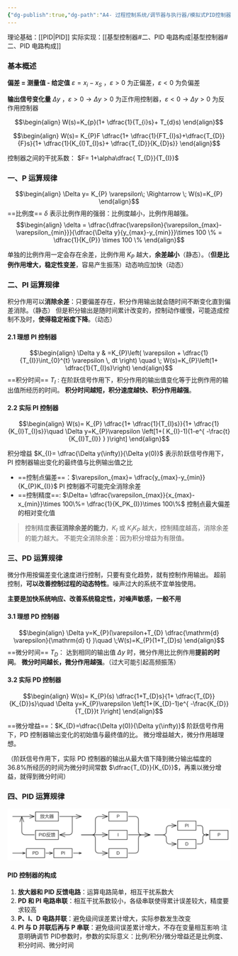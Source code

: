 ```yaml
---
{"dg-publish":true,"dg-path":"A4- 过程控制系统/调节器与执行器/模拟式PID控制器.md","permalink":"/A4- 过程控制系统/调节器与执行器/模拟式PID控制器/","dgPassFrontmatter":true,"noteIcon":"","created":"2024-10-06T11:27:23.000+08:00","updated":"2025-09-01T10:05:04.000+08:00"}
---
```



理论基础：[[PID\|PID]]
实际实现：[[基型控制器#二、PID 电路构成\|基型控制器#二、PID 电路构成]]

### 基本概述
**偏差 = 测量值 - 给定值**     $\varepsilon=x_{i}-x_{S}$  ，$\varepsilon>0$ 为正偏差，$\varepsilon<0$ 为负偏差

**输出信号变化量**    $\Delta y$ ，$\varepsilon>0\to \Delta y>0$ 为正作用控制器，$\varepsilon<0\to \Delta y>0$ 为反作用控制器

$$\begin{align}
W(s)=K_{p}(1+ \dfrac{1}{T_{i}s}+ T_{d}s)
\end{align}$$

$$\begin{align}
W(s)= K_{P}F  \dfrac{1+ \dfrac{1}{FT_{I}s}+\dfrac{T_{D}}{F}s}{1+ \dfrac{1}{K_{I}T_{I}s}+ \dfrac{T_{D}}{K_{D}s}}
\end{align}$$

控制器之间的干扰系数：  $F= 1+\alpha\dfrac{ T_{D}}{T_{I}}$

### 一、P 运算规律
$$\begin{align}
\Delta y= K_{P} \varepsilon\; \Rightarrow \; W(s)=K_{P}
\end{align}$$
==比例度== $\delta$ 表示比例作用的强弱：比例度越小，比例作用越强。
$$\begin{align}
\delta = \dfrac{\dfrac{\varepsilon}{\varepsilon_{max}-\varepsilon_{min}}}{\dfrac{\Delta y}{y_{max}-y_{min}}}\times 100 \% = \dfrac{1}{K_{P}} \times 100 \%
\end{align}$$

单独的比例作用一定会存在余差，比例作用 $K_{P}$ 越大，**余差越小**（静态）。（**但是比例作用增大，稳定性变差**，容易产生振荡）动态响应加快（动态）

### 二、PI 运算规律 
积分作用可以**消除余差**：只要偏差存在，积分作用输出就会随时间不断变化直到偏差消除。（静态）
但是积分输出是随时间累计改变的，控制动作缓慢，可能造成控制不及时，**使得稳定裕度下降**。（动态）

#### 2.1 理想 PI 控制器
$$\begin{align}
\Delta y & =K_{P}\left( \varepsilon +  \dfrac{1}{T_{I}}\int_{0}^{t}  \varepsilon \, dt  \right) \quad \; W(s)=K_{P}\left(1+ \dfrac{1}{T_{I}s}\right)
\end{align}$$
==积分时间== $T_{I}$ : 在阶跃信号作用下，积分作用的输出值变化等于比例作用的输出值所经历的时间。
**积分时间越短，积分速度越快、积分作用越强**。 

#### 2.2 实际 PI 控制器
$$\begin{align}
W(s)= K_{P} \dfrac{1+ \dfrac{1}{T_{I}s}}{1+ \dfrac{1}{K_{I}T_{I}s}}\quad  \Delta y=K_{P}\varepsilon \left[1+( K_{I}-1)(1-e^{ -\frac{t}{K_{I}T_{I}}  } )\right]  
\end{align}$$

积分增益 $K_{I}= \dfrac{\Delta y(\infty)}{\Delta y(0)}$  表示阶跃信号作用下，PI 控制器输出变化的最终值与比例输出值之比
- ==控制点偏差==：$\varepsilon_{max}= \dfrac{y_{max}-y_{min}}{K_{P}K_{I}}$  PI 控制器不可能完全消除余差
- ==控制精度==: $\Delta= \dfrac{\varepsilon_{max}}{x_{max}-x_{min}}\times 100\%= \dfrac{1}{K_PK_{I}}\times 100\%$  控制点最大偏差的相对变化值
>控制精度**表征消除余差的能力**，$K_{I}$ 或 $K_{I}K_{P}$ 越大，控制精度越高，消除余差的能力越大。
>不能完全消除余差：因为积分增益为有限值。

### 三、PD 运算规律
微分作用按偏差变化速度进行控制，只要有变化趋势，就有控制作用输出。
超前控制，**可以改善控制过程的动态特性**。噪声过大的系统不宜单独使用。

**主要是加快系统响应、改善系统稳定性，对噪声敏感，一般不用**
#### 3.1 理想 PD 控制器
$$\begin{align}
\Delta y=K_{P}(\varepsilon+T_{D} \dfrac{\mathrm{d} \varepsilon}{\mathrm{d} t}  )\quad \;W(s)=K_{P}(1+T_{D}s)
\end{align}$$
==微分时间== $T_{D}$： 达到相同的输出值 $\Delta y$ 时，微分作用比比例作用**提前的时间**。
**微分时间越长，微分作用越强**。（过大可能引起高频振荡）

#### 3.2 实际 PD 控制器

$$\begin{align}
W(s)= K_{P}(s)  \dfrac{1+T_{D}s}{1+ \dfrac{T_{D}}{K_{D}}s}\quad  \Delta y=K_{P}\varepsilon \left[1+(K_{D}-1)e^{  -\frac{K_{D}}{T_{D}}t }\right] 
\end{align}$$

==微分增益==：$K_{D}=\dfrac{\Delta y(0)}{\Delta y(\infty)}$  阶跃信号作用下，PD 控制器输出变化的初始值与最终值的比。
微分增益越大，微分作用越理想。

（阶跃信号作用下，实际 PD 控制器的输出从最大值下降到微分输出幅度的 36.8%所经历的时间为微分时间常数 $\dfrac{T_{D}}{K_{D}}$，再乘以微分增益，就得到微分时间）

### 四、PID 运算规律

![Pasted image 20241031161544.png](../img/user/Functional%20files/Photo%20Resources/Pasted%20image%2020241031161544.png)
#### PID 控制器的构成
1. **放大器和 PID 反馈电路**：运算电路简单，相互干扰系数大
2. **PD 和 PI 电路串联**：相互干扰系数较小，各级串联使得累计误差较大，精度要求较高
3. **P、I、D 电路并联**：避免级间误差累计增大，实际参数发生改变
4. **PI 与 D 并联后再与 P 串联**：避免级间误差累计增大，不存在变量相互影响
注意明确调节 PID参数时，参数的实际意义：比例/积分/微分增益还是比例度、积分时间、微分时间

